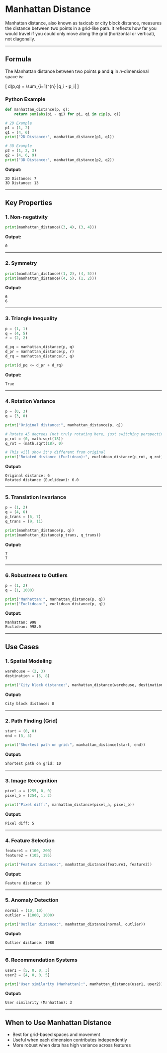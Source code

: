 # Manhattan Distance

Manhattan distance, also known as taxicab or city block distance, measures the distance between two points in a grid-like path. It reflects how far you would travel if you could only move along the grid (horizontal or vertical), not diagonally.

---

## Formula

The Manhattan distance between two points **p** and **q** in _n_-dimensional space is:

\[
d(p,q) = \sum\_{i=1}^{n} |q_i - p_i|
\]

### Python Example

```python
def manhattan_distance(p, q):
    return sum(abs(pi - qi) for pi, qi in zip(p, q))

# 2D Example
p1 = (1, 2)
q1 = (4, 6)
print("2D Distance:", manhattan_distance(p1, q1))

# 3D Example
p2 = (1, 2, 3)
q2 = (4, 6, 9)
print("3D Distance:", manhattan_distance(p2, q2))
```

**Output:**

```
2D Distance: 7
3D Distance: 13
```

---

## Key Properties

### 1. Non-negativity

```python
print(manhattan_distance((3, 4), (3, 4)))
```

**Output:**

```
0
```

---

### 2. Symmetry

```python
print(manhattan_distance((1, 2), (4, 5)))
print(manhattan_distance((4, 5), (1, 2)))
```

**Output:**

```
6
6
```

---

### 3. Triangle Inequality

```python
p = (1, 1)
q = (4, 5)
r = (2, 2)

d_pq = manhattan_distance(p, q)
d_pr = manhattan_distance(p, r)
d_rq = manhattan_distance(r, q)

print(d_pq <= d_pr + d_rq)
```

**Output:**

```
True
```

---

### 4. Rotation Variance

```python
p = (0, 3)
q = (3, 0)

print("Original distance:", manhattan_distance(p, q))

# Rotate 45 degrees (not truly rotating here, just switching perspective)
p_rot = (0, math.sqrt(18))
q_rot = (math.sqrt(18), 0)

# This will show it's different from original
print("Rotated distance (Euclidean):", euclidean_distance(p_rot, q_rot))
```

**Output:**

```
Original distance: 6
Rotated distance (Euclidean): 6.0
```

---

### 5. Translation Invariance

```python
p = (1, 2)
q = (4, 6)
p_trans = (6, 7)
q_trans = (9, 11)

print(manhattan_distance(p, q))
print(manhattan_distance(p_trans, q_trans))
```

**Output:**

```
7
7
```

---

### 6. Robustness to Outliers

```python
p = (1, 2)
q = (1, 1000)

print("Manhattan:", manhattan_distance(p, q))
print("Euclidean:", euclidean_distance(p, q))
```

**Output:**

```
Manhattan: 998
Euclidean: 998.0
```

---

## Use Cases

### 1. Spatial Modeling

```python
warehouse = (2, 3)
destination = (5, 8)

print("City block distance:", manhattan_distance(warehouse, destination))
```

**Output:**

```
City block distance: 8
```

---

### 2. Path Finding (Grid)

```python
start = (0, 0)
end = (5, 5)

print("Shortest path on grid:", manhattan_distance(start, end))
```

**Output:**

```
Shortest path on grid: 10
```

---

### 3. Image Recognition

```python
pixel_a = (255, 0, 0)
pixel_b = (254, 1, 2)

print("Pixel diff:", manhattan_distance(pixel_a, pixel_b))
```

**Output:**

```
Pixel diff: 5
```

---

### 4. Feature Selection

```python
feature1 = (100, 200)
feature2 = (105, 195)

print("Feature distance:", manhattan_distance(feature1, feature2))
```

**Output:**

```
Feature distance: 10
```

---

### 5. Anomaly Detection

```python
normal = (10, 10)
outlier = (1000, 1000)

print("Outlier distance:", manhattan_distance(normal, outlier))
```

**Output:**

```
Outlier distance: 1980
```

---

### 6. Recommendation Systems

```python
user1 = [5, 0, 0, 3]
user2 = [4, 0, 0, 5]

print("User similarity (Manhattan):", manhattan_distance(user1, user2))
```

**Output:**

```
User similarity (Manhattan): 3
```

---

## When to Use Manhattan Distance

- Best for grid-based spaces and movement
- Useful when each dimension contributes independently
- More robust when data has high variance across features
